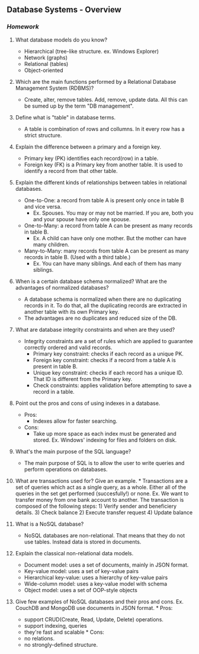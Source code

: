 ## Database Systems - Overview
### _Homework_

1.  What database models do you know?
    * Hierarchical (tree-like structure. ex. Windows Explorer)
    * Network (graphs)
    * Relational (tables)
    * Object-oriented
    
2.  Which are the main functions performed by a Relational Database Management System (RDBMS)?
    * Create, alter, remove tables. Add, remove, update data. All this can be sumed up by the term "DB management".
    
3.  Define what is "table" in database terms.
    * A table is combination of rows and collumns. In it every row has a strict structure.
    
4.  Explain the difference between a primary and a foreign key.
    * Primary key (PK) identifies each record(row) in a table.
    * Foreign key (FK) is a Primary key from another table. It is used to identify a record from that other table.
    
5.  Explain the different kinds of relationships between tables in relational databases.
    * One-to-One: a record from table A is present only once in table B and vice versa.
      - Ex. Spouses. You may or may not be married. If you are, both you and your spouse have only one spouse.  
    * One-to-Many: a record from table A can be present as many records in table B.
      - Ex. A child can have only one mother. But the mother can have many children. 
    * Many-to-Many: many records from table A can be present as many records in table B. (Used with a third table.)
      - Ex. You can have many siblings. And each of them has many siblings.
    
6.  When is a certain database schema normalized? What are the advantages of normalized databases?
    * A database schema is normalized when there are no duplicating records in it. To do that, all the duplicating records
    are extracted in another table with its own Primary key.
    * The advantages are no duplicates and reduced size of the DB. 
    
7.  What are database integrity constraints and when are they used?
    * Integrity constraints are a set of rules which are applied to guarantee correctly ordered and valid records.
      - Primary key constraint: checks if each record as a unique PK.
      - Foreign key constraint: checks if a record from a table A is present in table B.
      - Unique key constraint: checks if each record has a unique ID. That ID is different from the Primary key.
      - Check constraints: applies validation before attempting to save a record in a table.
    
8.  Point out the pros and cons of using indexes in a database.
    * Pros:
      - Indexes allow for faster searching.
    * Cons:
      - Take up more space as each index must be generated and stored.
    Ex. Windows' indexing for files and folders on disk.
    
9.  What's the main purpose of the SQL language?
    * The main purpose of SQL is to allow the user to write queries and perform operations on databases.
    
10.  What are transactions used for? Give an example.
    * Transactions are a set of queries which act as a single query, as a whole.
    Either all of the queries in the set get performed (succesfully!) or none.
    Ex. We want to transfer money from one bank account to another. The transaction is composed of the following steps:
    1) Verify sender and beneficiery details.
    3) Check balance
    2) Execute transfer request
    4) Update balance

11.  What is a NoSQL database?
     * NoSQL databases are non-relational. That means that they do not use tables. Instead data is stored in documents.
     
12.  Explain the classical non-relational data models.
     * Document model: uses a set of documents, mainly in JSON format.
     * Key-value model: uses a set of key-value pairs
     * Hierarchical key-value: uses a hierarchy of key-value pairs
     * Wide-column model: uses a key-value model with schema
     * Object model: uses a set of OOP-style objects

13.  Give few examples of NoSQL databases and their pros and cons.
    Ex. CouchDB and MongoDB use documents in JSON format.
    * Pros:
      - support CRUD(Create, Read, Update, Delete) operations.
      - support indexing, queries
      - they're fast and scalable
    * Cons:
      - no relations.
      - no strongly-defined structure.
